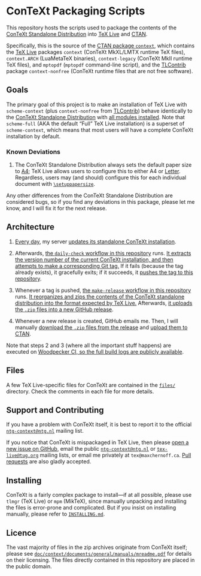 <!-- ConTeXt Packaging Scripts
     https://github.com/gucci-on-fleek/context-packaging
     SPDX-License-Identifier: CC0-1.0+
     SPDX-FileCopyrightText: 2025 Max Chernoff -->

ConTeXt Packaging Scripts
=========================

This repository hosts the scripts used to package the contents of the
[ConTeXt Standalone
Distribution](https://wiki.contextgarden.net/Introduction/Installation)
into [TeX Live](https://tug.org/texlive/pkgcontrib.html) and
[CTAN](https://www.ctan.org/).

Specifically, this is the source of the [CTAN package
`context`](https://www.ctan.org/pkg/context), which contains the [TeX
Live](https://tug.org/texlive/) packages `context` (ConTeXt MkXL/LMTX
runtime TeX files), `context.ARCH` (LuaMetaTeX binaries),
`context-legacy` (ConTeXt MkII runtime TeX files), and `mptopdf`
(`mptopdf` command-line script), and the
[TLContrib](https://contrib.texlive.info/) package `context-nonfree`
(ConTeXt runtime files that are not free software).


Goals
-----

The primary goal of this project is to make an installation of TeX Live
with `scheme-context` (plus `context-nonfree` from
[TLContrib](https://contrib.texlive.info/)) behave identically to the
[ConTeXt Standalone Distribution](https://www.pragma-ade.nl/install.htm)
with [all modules
installed](https://wiki.contextgarden.net/Input_and_compilation/Modules#Installation_by_script_.28LMTX.29).
Note that `scheme-full` (<abbr>AKA</abbr> the default “Full” TeX Live
installation) is a superset of `scheme-context`, which means that most
users will have a complete ConTeXt installation by default.

### Known Deviations

1. The ConTeXt Standalone Distribution always sets the default paper
   size to [A4](https://en.wikipedia.org/wiki/A4_paper); TeX Live allows
   users to configure this to either A4 or
   [Letter](https://en.wikipedia.org/wiki/Letter_(paper_size)).
   Regardless, users may (and should) configure this for each individual
   document with
   [`\setuppapersize`](https://wiki.contextgarden.net/Command/setuppapersize).

Any other differences from the ConTeXt Standalone Distribution are
considered bugs, so if you find any deviations in this package, please
let me know, and I will fix it for the next release.


Architecture
------------

1. [Every
   day](https://github.com/gucci-on-fleek/maxchernoff.ca/blob/master/tex/.config/systemd/user/update-texlive.timer),
   my server [updates its standalone ConTeXt
   installation](https://github.com/gucci-on-fleek/maxchernoff.ca/blob/master/usrlocal/bin/update-context.sh).

2. Afterwards, [the `daily-check` workflow in this
   repository][daily-check.yaml] runs. [It extracts the
   version number of the current ConTeXt installation, and then attempts
   to make a corresponding Git tag.][daily-check.sh] If it fails
   (because the tag already exists), it gracefully exits; if it
   succeeds, it [pushes the tag to this
   repository](https://github.com/gucci-on-fleek/context-packaging/tags).

3. Whenever a tag is pushed, [the `make-release` workflow in this
   repository][make-release.yaml] runs. [It reorganizes and
   zips the contents of the ConTeXt standalone distribution into the
   format expected by TeX Live.][make-release.sh] Afterwards,
   [it uploads the `.zip` files into a new GitHub
   release](https://github.com/gucci-on-fleek/context-packaging/releases).

4. Whenever a new release is created, GitHub emails me. Then, I will
   manually [download the `.zip` files from the
   release](https://github.com/gucci-on-fleek/context-packaging/releases/latest)
   and [upload them to CTAN](https://www.ctan.org/upload).

Note that steps 2 and 3 (where all the important stuff happens) are
executed on [Woodpecker CI, so the full build logs are publicly
available](https://woodpecker.maxchernoff.ca/repos/4).


Files
-----

A few TeX Live-specific files for ConTeXt are contained in the
[`files/`][files] directory. Check the comments in each file for more
details.


Support and Contributing
------------------------

If you have a problem with ConTeXt itself, it is best to report it to
the official
[`ntg-context@ntg.nl`](https://mailman.ntg.nl/archives/list/ntg-context@ntg.nl/latest)
mailing list.

If you notice that ConTeXt is mispackaged in TeX Live, then please [open
a new issue on
GitHub](https://github.com/gucci-on-fleek/context-packaging/issues/new),
email the public
[`ntg-context@ntg.nl`](https://mailman.ntg.nl/archives/list/ntg-context@ntg.nl/latest)
or [`tex-live@tug.org`](https://tug.org/mailman/listinfo/tex-live)
mailing lists, or email me privately at `tex@maxchernoff.ca`. [Pull
requests](https://github.com/gucci-on-fleek/context-packaging/compare)
are also gladly accepted.


Installing
----------

ConTeXt is a fairly complex package to install—if at all possible,
please use `tlmgr` (TeX Live) or `mpm` (MikTeX), since manually
unpacking and installing the files is error-prone and complicated. But
if you insist on installing manually, please refer to
[`INSTALLING.md`][INSTALLING.md].


Licence
-------

The vast majority of files in the zip archives originate from ConTeXt
itself; please see
[`doc/context/documents/general/manuals/mreadme.pdf`][mreadme.pdf] for
details on their licensing. The files directly contained in this
repository are placed in the public domain.


<!-- BEGIN github -->
   [daily-check.yaml]:  .woodpecker/daily-check.yaml
   [daily-check.sh]:    scripts/daily-check.sh
   [make-release.yaml]: .woodpecker/make-release.yaml
   [make-release.sh]:   scripts/make-release.sh
   [files]:             files/
   [INSTALLING.md]:     files/INSTALLING.md
   [mreadme.pdf]:       https://texdoc.org/serve/mreadme/0
<!-- END github -->

<!-- LINKS ctan
   [daily-check.yaml]:  https://github.com/gucci-on-fleek/context-packaging/tree/master/.woodpecker/daily-check.yaml
   [daily-check.sh]:    https://github.com/gucci-on-fleek/context-packaging/tree/master/scripts/daily-check.sh
   [make-release.yaml]: https://github.com/gucci-on-fleek/context-packaging/tree/master/.woodpecker/make-release.yaml
   [make-release.sh]:   https://github.com/gucci-on-fleek/context-packaging/tree/master/scripts/make-release.sh
   [files]:             https://github.com/gucci-on-fleek/context-packaging/tree/master/files/
   [INSTALLING.md]:     https://github.com/gucci-on-fleek/context-packaging/tree/master/files/INSTALLING.md
   [mreadme.pdf]:       doc/mreadme.pdf
     LINKS ctan -->


